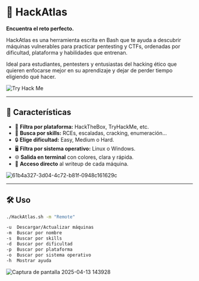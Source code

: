 # 🧭 HackAtlas

**Encuentra el reto perfecto.**

HackAtlas es una herramienta escrita en Bash que te ayuda a descubrir máquinas vulnerables para practicar pentesting y CTFs, ordenadas por dificultad, plataforma y habilidades que entrenan.

Ideal para estudiantes, pentesters y entusiastas del hacking ético que quieren enfocarse mejor en su aprendizaje y dejar de perder tiempo eligiendo qué hacer.

![Try Hack Me](https://github.com/user-attachments/assets/23805b4c-7a3c-44bd-aadd-2528e70b6bbe)


---



## 🚀 Características

- 🎯 **Filtra por plataforma:** HackTheBox, TryHackMe, etc.
- 🧠 **Busca por skills:** RCEs, escaladas, cracking, enumeración...
- 🔒 **Elige dificultad:** Easy, Medium o Hard.
- 🖥️ **Filtra por sistema operativo:** Linux o Windows.
- 🌐 **Salida en terminal** con colores, clara y rápida.
- 🔗 **Acceso directo** al writeup de cada máquina.

![61b4a327-3d04-4c72-b81f-0948c161629c](https://github.com/user-attachments/assets/de846c5d-0b13-4389-9b8a-9178fc9c3fb8)

---

## 🛠️ Uso
```bash
./HackAtlas.sh -m "Remote"

-u  Descargar/Actualizar máquinas
-m  Buscar por nombre
-s  Buscar por skills
-d  Buscar por dificultad
-p  Buscar por plataforma
-o  Buscar por sistema operativo
-h  Mostrar ayuda

```
![Captura de pantalla 2025-04-13 143928](https://github.com/user-attachments/assets/657eec64-f27f-44d3-addd-8f17b3437f75)


